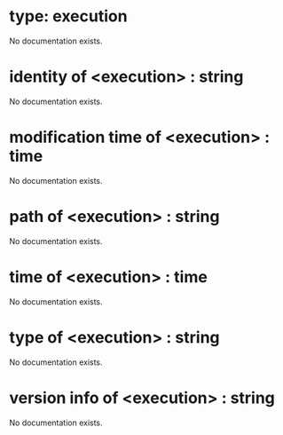 # type: execution

No documentation exists.

# identity of &lt;execution&gt; : string

No documentation exists.

# modification time of &lt;execution&gt; : time

No documentation exists.

# path of &lt;execution&gt; : string

No documentation exists.

# time of &lt;execution&gt; : time

No documentation exists.

# type of &lt;execution&gt; : string

No documentation exists.

# version info of &lt;execution&gt; : string

No documentation exists.
